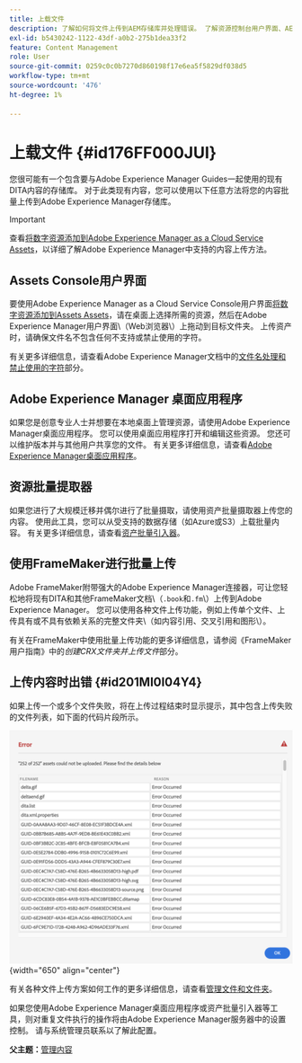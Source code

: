 ```yaml
---
title: 上载文件
description: 了解如何将文件上传到AEM存储库并处理错误。 了解资源控制台用户界面、AEM桌面应用程序、资源批量提取器，并使用FrameMaker进行批量上传。
exl-id: b5430242-1122-43df-a0b2-275b1dea33f2
feature: Content Management
role: User
source-git-commit: 0259c0c0b7270d860198f17e6ea5f5829df038d5
workflow-type: tm+mt
source-wordcount: '476'
ht-degree: 1%

---
```


# 上载文件 {#id176FF000JUI}

您很可能有一个包含要与Adobe Experience Manager Guides一起使用的现有DITA内容的存储库。 对于此类现有内容，您可以使用以下任意方法将您的内容批量上传到Adobe Experience Manager存储库。

>[!IMPORTANT]
>
> 查看[将数字资源添加到Adobe Experience Manager as a Cloud Service Assets](https://experienceleague.adobe.com/docs/experience-manager-cloud-service/assets/manage/add-assets.html)，以详细了解Adobe Experience Manager中支持的内容上传方法。

## Assets Console用户界面

要使用Adobe Experience Manager as a Cloud Service Console用户界面[将数字资源添加到Assets Assets](https://experienceleague.adobe.com/docs/experience-manager-cloud-service/assets/manage/add-assets.html#filename-handling#upload-assets)，请在桌面上选择所需的资源，然后在Adobe Experience Manager用户界面\（Web浏览器\）上拖动到目标文件夹。 上传资产时，请确保文件名不包含任何不支持或禁止使用的字符。

有关更多详细信息，请查看Adobe Experience Manager文档中的[文件名处理和禁止使用的字符](https://experienceleague.adobe.com/docs/experience-manager-cloud-service/assets/manage/add-assets.html#filename-handling)部分。

## Adobe Experience Manager 桌面应用程序

如果您是创意专业人士并想要在本地桌面上管理资源，请使用Adobe Experience Manager桌面应用程序。 您可以使用桌面应用程序打开和编辑这些资源。 您还可以维护版本并与其他用户共享您的文件。 有关更多详细信息，请查看[Adobe Experience Manager桌面应用程序](https://experienceleague.adobe.com/docs/experience-manager-desktop-app/using/using.html)。

## 资源批量提取器

如果您进行了大规模迁移并偶尔进行了批量摄取，请使用资产批量摄取器上传您的内容。 使用此工具，您可以从受支持的数据存储（如Azure或S3）上载批量内容。 有关更多详细信息，请查看[资产批量引入器](https://experienceleague.adobe.com/docs/experience-manager-cloud-service/assets/manage/add-assets.html?lang=en#asset-bulk-ingestor)。

## 使用FrameMaker进行批量上传

Adobe FrameMaker附带强大的Adobe Experience Manager连接器，可让您轻松地将现有DITA和其他FrameMaker文档\（`.book`和`.fm`\）上传到Adobe Experience Manager。 您可以使用各种文件上传功能，例如上传单个文件、上传具有或不具有依赖关系的完整文件夹\（如内容引用、交叉引用和图形\）。

有关在FrameMaker中使用批量上传功能的更多详细信息，请参阅《FrameMaker用户指南》中的&#x200B;*创建CRX文件夹并上传文件*&#x200B;部分。

## 上传内容时出错 {#id201MI0I04Y4}

如果上传一个或多个文件失败，将在上传过程结束时显示提示，其中包含上传失败的文件列表，如下面的代码片段所示。

![](images/uuid-files-failed-to-upload_cs.png){width="650" align="center"}

有关各种文件上传方案如何工作的更多详细信息，请查看[管理文件和文件夹](authoring-file-management.md#)。

如果您使用Adobe Experience Manager桌面应用程序或资产批量引入器等工具，则对重复文件执行的操作将由Adobe Experience Manager服务器中的设置控制。 请与系统管理员联系以了解此配置。

**父主题：**&#x200B;[&#x200B;管理内容](authoring.md)
